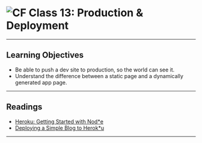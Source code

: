 ![CF](https://i.imgur.com/7v5ASc8.png)  Class 13: Production & Deployment
=======


---

## Learning Objectives
<!--
ABCD:
  Audience: Program participants
  Behavior: Expected learning/behavior changes/results
  Condition:
    Circumstances that lead to change/result
    When change/result are expected to occur
  Degree: How much change occurs (%) for how many participants (#)
-->

- Be able to push a dev site to production, so the world can see it.
- Understand the difference between a static page and a dynamically generated app page.

---

## Readings
<!-- List of readings required for this content; readings being completed by the start of this lecture -->

- [Heroku: Getting Started with Nod*e](https://devcenter.heroku.com/articles/getting-started-with-nodejs#introduction)
- [Deploying a Simple Blog to Herok*u](https://howtonode.org/deploy-blog-to-heroku)

---
